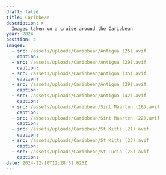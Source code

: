 ```yaml
---
draft: false
title: Caribbean
description: >
  Images taken on a cruise around the Caribbean
year: 2024
position: 4
images:
  - src: /assets/uploads/Caribbean/Antigua (25).avif
    caption: 
  - src: /assets/uploads/Caribbean/Antigua (29).avif
    caption: 
  - src: /assets/uploads/Caribbean/Antigua (35).avif
    caption: 
  - src: /assets/uploads/Caribbean/Antigua (39).avif
    caption: 
  - src: /assets/uploads/Caribbean/Antigua (42).avif
    caption: 
  - src: /assets/uploads/Caribbean/Sint Maarten (16).avif
    caption: 
  - src: /assets/uploads/Caribbean/Sint Maarten (22).avif
    caption: 
  - src: /assets/uploads/Caribbean/St Kitts (21).avif
    caption: 
  - src: /assets/uploads/Caribbean/St Kitts (23).avif
    caption: 
  - src: /assets/uploads/Caribbean/St Lucia (28).avif
    caption: 
date: 2024-12-10T12:28:51.623Z
---
```

